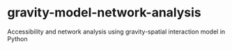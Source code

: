 # gravity-model-network-analysis
Accessibility and network analysis using gravity-spatial interaction model in Python
